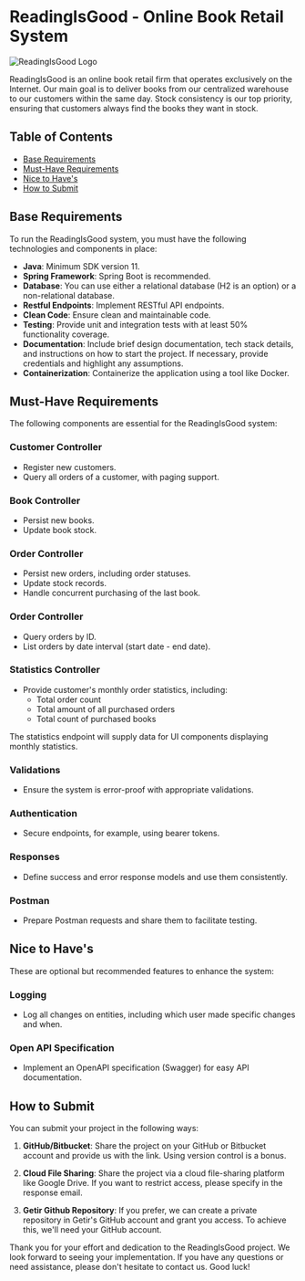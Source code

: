 # ReadingIsGood - Online Book Retail System

![ReadingIsGood Logo](https://example.com/readingisgood_logo.png)

ReadingIsGood is an online book retail firm that operates exclusively on the Internet. Our main goal is to deliver books from our centralized warehouse to our customers within the same day. Stock consistency is our top priority, ensuring that customers always find the books they want in stock.

## Table of Contents
- [Base Requirements](#base-requirements)
- [Must-Have Requirements](#must-have-requirements)
- [Nice to Have's](#nice-to-haves)
- [How to Submit](#how-to-submit)

## Base Requirements

To run the ReadingIsGood system, you must have the following technologies and components in place:

- **Java**: Minimum SDK version 11.
- **Spring Framework**: Spring Boot is recommended.
- **Database**: You can use either a relational database (H2 is an option) or a non-relational database.
- **Restful Endpoints**: Implement RESTful API endpoints.
- **Clean Code**: Ensure clean and maintainable code.
- **Testing**: Provide unit and integration tests with at least 50% functionality coverage.
- **Documentation**: Include brief design documentation, tech stack details, and instructions on how to start the project. If necessary, provide credentials and highlight any assumptions.
- **Containerization**: Containerize the application using a tool like Docker.

## Must-Have Requirements

The following components are essential for the ReadingIsGood system:

### Customer Controller
- Register new customers.
- Query all orders of a customer, with paging support.

### Book Controller
- Persist new books.
- Update book stock.

### Order Controller
- Persist new orders, including order statuses.
- Update stock records.
- Handle concurrent purchasing of the last book.

### Order Controller
- Query orders by ID.
- List orders by date interval (start date - end date).

### Statistics Controller
- Provide customer's monthly order statistics, including:
  - Total order count
  - Total amount of all purchased orders
  - Total count of purchased books

The statistics endpoint will supply data for UI components displaying monthly statistics.

### Validations
- Ensure the system is error-proof with appropriate validations.

### Authentication
- Secure endpoints, for example, using bearer tokens.

### Responses
- Define success and error response models and use them consistently.

### Postman
- Prepare Postman requests and share them to facilitate testing.

## Nice to Have's

These are optional but recommended features to enhance the system:

### Logging
- Log all changes on entities, including which user made specific changes and when.

### Open API Specification
- Implement an OpenAPI specification (Swagger) for easy API documentation.

## How to Submit

You can submit your project in the following ways:

1. **GitHub/Bitbucket**: Share the project on your GitHub or Bitbucket account and provide us with the link. Using version control is a bonus.

2. **Cloud File Sharing**: Share the project via a cloud file-sharing platform like Google Drive. If you want to restrict access, please specify in the response email.

3. **Getir Github Repository**: If you prefer, we can create a private repository in Getir's GitHub account and grant you access. To achieve this, we'll need your GitHub account.

Thank you for your effort and dedication to the ReadingIsGood project. We look forward to seeing your implementation. If you have any questions or need assistance, please don't hesitate to contact us. Good luck!
